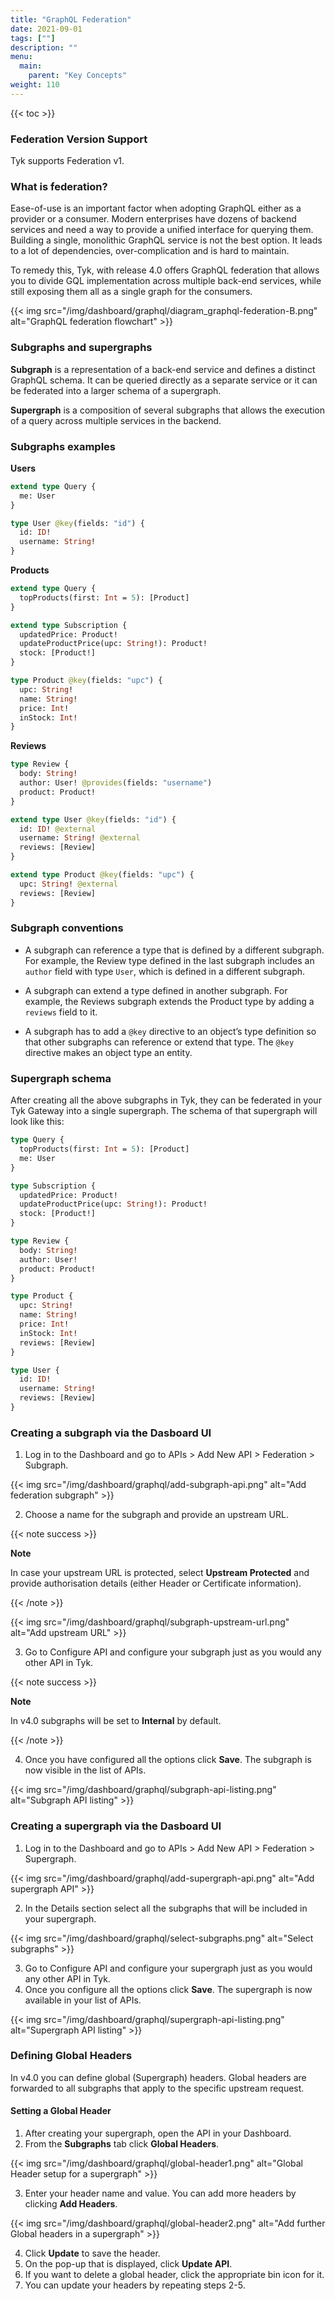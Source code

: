```yaml
---
title: "GraphQL Federation"
date: 2021-09-01
tags: [""]
description: ""
menu:
  main:
    parent: "Key Concepts"
weight: 110
---
```


{{< toc >}}

### Federation Version Support
Tyk supports Federation v1.  

### What is federation?

Ease-of-use is an important factor when adopting GraphQL either as a provider or a consumer. Modern enterprises have dozens of backend services and need a way to provide a unified interface for querying them. Building a single, monolithic GraphQL service is not the best option. It leads to a lot of dependencies, over-complication and is hard to maintain.

To remedy this, Tyk, with release 4.0 offers GraphQL federation that allows you to divide GQL implementation across multiple back-end services, while still exposing them all as a single graph for the consumers.

{{< img src="/img/dashboard/graphql/diagram_graphql-federation-B.png" alt="GraphQL federation flowchart" >}}

### Subgraphs and supergraphs

**Subgraph** is a representation of a back-end service and defines a distinct GraphQL schema. It can be queried directly as a separate service or it can be federated into a larger schema of a supergraph.

**Supergraph** is a composition of several subgraphs that allows the execution of a query across multiple services in the backend.

### Subgraphs examples

**Users**

```graphql
extend type Query {
  me: User
}

type User @key(fields: "id") {
  id: ID!
  username: String!
}
```
**Products**

```graphql
extend type Query {
  topProducts(first: Int = 5): [Product]
}

extend type Subscription {
  updatedPrice: Product!
  updateProductPrice(upc: String!): Product!
  stock: [Product!]
}

type Product @key(fields: "upc") {
  upc: String!
  name: String!
  price: Int!
  inStock: Int!
}
```

**Reviews**

```graphql
type Review {
  body: String!
  author: User! @provides(fields: "username")
  product: Product!
}

extend type User @key(fields: "id") {
  id: ID! @external
  username: String! @external
  reviews: [Review]
}

extend type Product @key(fields: "upc") {
  upc: String! @external
  reviews: [Review]
}
```
### Subgraph conventions

- A subgraph can reference a type that is defined by a different subgraph. For example, the Review type defined in the last subgraph includes an `author` field with type `User`, which is defined in a different subgraph.

- A subgraph can extend a type defined in another subgraph. For example, the Reviews subgraph extends the Product type by adding a `reviews` field to it.

- A subgraph has to add a `@key` directive to an object’s type definition so that other subgraphs can reference or extend that type. The `@key` directive makes an object type an entity.

### Supergraph schema
After creating all the above subgraphs in Tyk, they can be federated in your Tyk Gateway into a single supergraph. The schema of that supergraph will look like this:

```graphql
type Query {
  topProducts(first: Int = 5): [Product]
  me: User
}

type Subscription {
  updatedPrice: Product!
  updateProductPrice(upc: String!): Product!
  stock: [Product!]
}

type Review {
  body: String!
  author: User!
  product: Product!
}

type Product {
  upc: String!
  name: String!
  price: Int!
  inStock: Int!
  reviews: [Review]
}

type User {
  id: ID!
  username: String!
  reviews: [Review]
}
```
### Creating a subgraph via the Dasboard UI

1. Log in to the Dashboard and go to APIs > Add New API > Federation > Subgraph.

{{< img src="/img/dashboard/graphql/add-subgraph-api.png" alt="Add federation subgraph" >}}

2. Choose a name for the subgraph and provide an upstream URL.

{{< note success >}}

**Note**  

 In case your upstream URL is protected, select **Upstream Protected** and provide authorisation details (either Header or Certificate information).

{{< /note >}}

{{< img src="/img/dashboard/graphql/subgraph-upstream-url.png" alt="Add upstream URL" >}}

3. Go to Configure API and configure your subgraph just as you would any other API in Tyk.

{{< note success >}}

**Note**  

 In v4.0 subgraphs will be set to **Internal** by default.

{{< /note >}}

4. Once you have configured all the options click **Save**. The subgraph is now visible in the list of APIs.


{{< img src="/img/dashboard/graphql/subgraph-api-listing.png" alt="Subgraph API listing" >}}

### Creating a supergraph via the Dasboard UI

1. Log in to the Dashboard and go to APIs > Add New API > Federation > Supergraph.

{{< img src="/img/dashboard/graphql/add-supergraph-api.png" alt="Add supergraph API" >}}

2. In the Details section select all the subgraphs that will be included in your supergraph.

{{< img src="/img/dashboard/graphql/select-subgraphs.png" alt="Select subgraphs" >}}

3. Go to Configure API and configure your supergraph just as you would any other API in Tyk.
4. Once you configure all the options click **Save**. The supergraph is now available in your list of APIs.

{{< img src="/img/dashboard/graphql/supergraph-api-listing.png" alt="Supergraph API listing" >}}

### Defining Global Headers

In v4.0 you can define global (Supergraph) headers. Global headers are forwarded to all subgraphs that apply to the specific upstream request.

#### Setting a Global Header

1. After creating your supergraph, open the API in your Dashboard.
2. From the **Subgraphs** tab click **Global Headers**.

{{< img src="/img/dashboard/graphql/global-header1.png" alt="Global Header setup for a supergraph" >}}

3. Enter your header name and value. You can add more headers by clicking **Add Headers**. 

{{< img src="/img/dashboard/graphql/global-header2.png" alt="Add further Global headers in a supergraph" >}}

4. Click **Update** to save the header.
5. On the pop-up that is displayed, click **Update API**.
6. If you want to delete a global header, click the appropriate bin icon for it.
7. You can update your headers by repeating steps 2-5.
